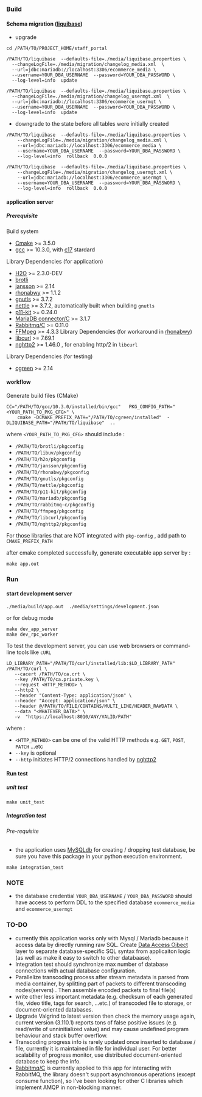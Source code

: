
### Build
#### Schema migration ([liquibase](https://github.com/liquibase/liquibase))
* upgrade
```
cd /PATH/TO/PROJECT_HOME/staff_portal

/PATH/TO/liquibase  --defaults-file=./media/liquibase.properties \
  --changeLogFile=./media/migration/changelog_media.xml  \
  --url=jdbc:mariadb://localhost:3306/ecommerce_media \
  --username=YOUR_DBA_USERNAME  --password=YOUR_DBA_PASSWORD \
  --log-level=info  update

/PATH/TO/liquibase  --defaults-file=./media/liquibase.properties \
  --changeLogFile=./media/migration/changelog_usermgt.xml  \
  --url=jdbc:mariadb://localhost:3306/ecommerce_usermgt \
  --username=YOUR_DBA_USERNAME  --password=YOUR_DBA_PASSWORD \
  --log-level=info  update
```

* downgrade to the state before all tables were initially created
```
/PATH/TO/liquibase  --defaults-file=./media/liquibase.properties \
    --changeLogFile=./media/migration/changelog_media.xml \
    --url=jdbc:mariadb://localhost:3306/ecommerce_media \
    --username=YOUR_DBA_USERNAME  --password=YOUR_DBA_PASSWORD \
    --log-level=info  rollback  0.0.0

/PATH/TO/liquibase  --defaults-file=./media/liquibase.properties \
    --changeLogFile=./media/migration/changelog_usermgt.xml \
    --url=jdbc:mariadb://localhost:3306/ecommerce_usermgt \
    --username=YOUR_DBA_USERNAME  --password=YOUR_DBA_PASSWORD \
    --log-level=info  rollback  0.0.0
```

#### application server
##### Prerequisite
Build system
* [Cmake](https://cmake.org/cmake/help/latest/index.html) >= 3.5.0
* [gcc](https://gcc.gnu.org/onlinedocs/) >= 10.3.0, with [c17](https://en.wikipedia.org/wiki/C17_(C_standard_revision)) stardard

Library Dependencies (for application)
* [H2O](https://github.com/h2o/h2o) >= 2.3.0-DEV
* [brotli](https://github.com/google/brotli)
* [jansson](https://github.com/akheron/jansson) >= 2.14
* [rhonabwy](https://github.com/babelouest/rhonabwy) >= 1.1.2
* [gnutls](https://github.com/gnutls/gnutls) >= 3.7.2
* [nettle](https://github.com/gnutls/nettle) >= 3.7.2, automatically built when building `gnutls`
* [p11-kit](https://github.com/p11-glue/p11-kit) >= 0.24.0
* [MariaDB connector/C](https://github.com/mariadb-corporation/mariadb-connector-c) >= 3.1.7
* [Rabbitmq/C](https://github.com/rabbitmq/rabbitmq-c) >= 0.11.0
* [FFMpeg](https://github.com/FFmpeg/FFmpeg) >= 4.3.3
Library Dependencies (for workaround in [rhonabwy](https://github.com/babelouest/rhonabwy))
* [libcurl](https://github.com/curl/curl) >= 7.69.1
* [nghttp2](https://github.com/nghttp2/nghttp2) >= 1.46.0 , for enabling http/2 in `libcurl`

Library Dependencies (for testing)
* [cgreen](https://github.com/cgreen-devs/cgreen) >= 2.14


#### workflow
Generate build files (CMake)
```
CC="/PATH/TO/gcc/10.3.0/installed/bin/gcc"   PKG_CONFIG_PATH="<YOUR_PATH_TO_PKG_CFG>" \
    cmake -DCMAKE_PREFIX_PATH="/PATH/TO/cgreen/installed"  -DLIQUIBASE_PATH="/PATH/TO/liquibase"  ..
```
where `<YOUR_PATH_TO_PKG_CFG>` should include :
* `/PATH/TO/brotli/pkgconfig`
* `/PATH/TO/libuv/pkgconfig`
* `/PATH/TO/h2o/pkgconfig`
* `/PATH/TO/jansson/pkgconfig`
* `/PATH/TO/rhonabwy/pkgconfig`
* `/PATH/TO/gnutls/pkgconfig`
* `/PATH/TO/nettle/pkgconfig`
* `/PATH/TO/p11-kit/pkgconfig`
* `/PATH/TO/mariadb/pkgconfig`
* `/PATH/TO/rabbitmq-c/pkgconfig`
* `/PATH/TO/ffmpeg/pkgconfig`
* `/PATH/TO/libcurl/pkgconfig`
* `/PATH/TO/nghttp2/pkgconfig`

For those libraries that are NOT integrated with `pkg-config` , add path to `CMAKE_PREFIX_PATH`

after cmake completed successfully, generate executable app server by :
```
make app.out
```

### Run
#### start development server
```
./media/build/app.out  ./media/settings/development.json
```
or for debug mode
```
make dev_app_server
make dev_rpc_worker
```

To test the development server, you can use web browsers or command-line tools like `cURL`
```
LD_LIBRARY_PATH="/PATH/TO/curl/installed/lib:$LD_LIBRARY_PATH" /PATH/TO/curl \
   --cacert /PATH/TO/ca.crt \
   --key /PATH/TO/ca.private.key \
   --request <HTTP_METHOD> \
   --http2 \
   --header "Content-Type: application/json" \
   --header "Accept: application/json" \
   --header @/PATH/TO/FILE/CONTAINS/MULTI_LINE/HEADER_RAWDATA \
   --data "<WHATEVER_DATA>" \
   -v  "https://localhost:8010/ANY/VALID/PATH"
```
where :
* `<HTTP_METHOD>` can be one of the valid HTTP methods e.g. `GET`, `POST`, `PATCH` ...etc
* `--key` is optional
* `--http` initiates HTTP/2 connections handled by [nghttp2](https://github.com/nghttp2/nghttp2)

#### Run test
##### unit test
```
make unit_test
```
##### Integration test
###### Pre-requisite
* the application uses [MySQLdb](xxx) for creating / dropping test database, be sure you have this package in your python execution environment.
```
make integration_test
```


### NOTE
* the database credential `YOUR_DBA_USERNAME` / `YOUR_DBA_PASSWORD` should have access to perform DDL to the specified database `ecommerce_media` and `ecommerce_usermgt` 

### TO-DO
* currently this application works only with Mysql / Mariadb because it access data by directly running raw SQL. Create [Data Access Ojbect](https://stackoverflow.com/questions/19154202) layer to separate database-specific SQL syntax from applicaiton logic (as well as make it easy to switch to other databaase).
* Integration test should synchronize max number of database connections with actual database configuration.
* Parallelize transcoding process after stream metadata is parsed from media container, by splitting part of packets to different transcoding nodes(servers) . Then assemble encoded packets to final file(s)
* write other less important metadata (e.g. checksum of each generated file, video title, tags for search, ...etc.) of transcoded file to storage, or document-oriented databases.
* Upgrade Valgrind to latest version then check the memory usage again, current version (3.110.1) reports tons of false positive issues (e.g. read/write of unninitialized value) and may cause undefined program behaviour and stack buffer overflow.
* Transcoding progress info is rarely updated once inserted to database / file, currently it is maintained in file for individual user. For better scalability of progress monitor, use distributed document-oriented database to keep the info. 
* [Rabbitmq/C](https://github.com/rabbitmq/rabbitmq-c) is currently applied to this app for interacting with RabbitMQ, the library doesn't support asynchronous operations (except consume function), so I've been looking for other C libraries which implement AMQP in non-blocking manner.

